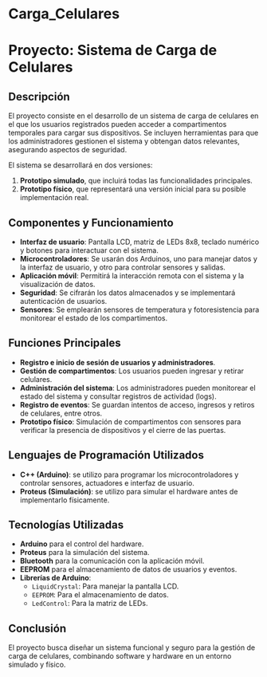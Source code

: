 # Carga_Celulares
# Proyecto: Sistema de Carga de Celulares  

## Descripción  
El proyecto consiste en el desarrollo de un sistema de carga de celulares en el que los usuarios registrados pueden acceder a compartimentos temporales para cargar sus dispositivos. Se incluyen herramientas para que los administradores gestionen el sistema y obtengan datos relevantes, asegurando aspectos de seguridad.  

El sistema se desarrollará en dos versiones:  
1. **Prototipo simulado**, que incluirá todas las funcionalidades principales.  
2. **Prototipo físico**, que representará una versión inicial para su posible implementación real.  

## Componentes y Funcionamiento  
- **Interfaz de usuario**: Pantalla LCD, matriz de LEDs 8x8, teclado numérico y botones para interactuar con el sistema.  
- **Microcontroladores**: Se usarán dos Arduinos, uno para manejar datos y la interfaz de usuario, y otro para controlar sensores y salidas.  
- **Aplicación móvil**: Permitirá la interacción remota con el sistema y la visualización de datos.  
- **Seguridad**: Se cifrarán los datos almacenados y se implementará autenticación de usuarios.  
- **Sensores**: Se emplearán sensores de temperatura y fotoresistencia para monitorear el estado de los compartimentos.  

## Funciones Principales  
- **Registro e inicio de sesión de usuarios y administradores**.  
- **Gestión de compartimentos**: Los usuarios pueden ingresar y retirar celulares.  
- **Administración del sistema**: Los administradores pueden monitorear el estado del sistema y consultar registros de actividad (logs).  
- **Registro de eventos**: Se guardan intentos de acceso, ingresos y retiros de celulares, entre otros.  
- **Prototipo físico**: Simulación de compartimentos con sensores para verificar la presencia de dispositivos y el cierre de las puertas.  

## Lenguajes de Programación Utilizados  
- **C++ (Arduino)**: se utilizo para programar los microcontroladores y controlar sensores, actuadores e interfaz de usuario.  
- **Proteus (Simulación)**: se utilizo para simular el hardware antes de implementarlo físicamente.  

## Tecnologías Utilizadas  
- **Arduino** para el control del hardware.  
- **Proteus** para la simulación del sistema.  
- **Bluetooth** para la comunicación con la aplicación móvil.  
- **EEPROM** para el almacenamiento de datos de usuarios y eventos.  
- **Librerías de Arduino**:  
  - `LiquidCrystal`: Para manejar la pantalla LCD.  
  - `EEPROM`: Para el almacenamiento de datos.  
  - `LedControl`: Para la matriz de LEDs.  

## Conclusión  
El proyecto busca diseñar un sistema funcional y seguro para la gestión de carga de celulares, combinando software y hardware en un entorno simulado y físico.  
